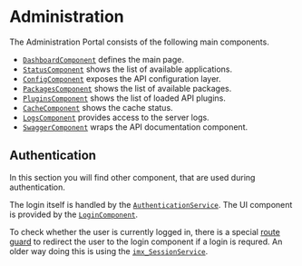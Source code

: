 # Administration

The Administration Portal consists of the following main components.

- [`DashboardComponent`](../../components/DashboardComponent.html) defines the main page.
- [`StatusComponent`](../../components/StatusComponent.html) shows the list of available applications.
- [`ConfigComponent`](../../components/ConfigComponent.html) exposes the API configuration layer.
- [`PackagesComponent`](../../components/PackagesComponent.html) shows the list of available packages. 
- [`PluginsComponent`](../../components/PluginsComponent.html) shows the list of loaded API plugins.
- [`CacheComponent`](../../components/CacheComponent.html) shows the cache status.
- [`LogsComponent`](../../components/LogsComponent.html) provides access to the server logs.
- [`SwaggerComponent`](../../components/SwaggerComponent.html) wraps the API documentation component.

## Authentication

In this section you will find other component, that are used during authentication. 

The login itself is handled by the [`AuthenticationService`](../../injectables/AuthenticationService.html). The UI component is provided by the [`LoginComponent`](../../components/LoginComponent.html).

To check whether the user is currently logged in, there is a special [route guard](../../guards/AuthenticationGuardService.html) to redirect the user to the login component if a login is requred. An older way doing this is using the [`imx_SessionService`](../../injectables/imx_SessionService.html).